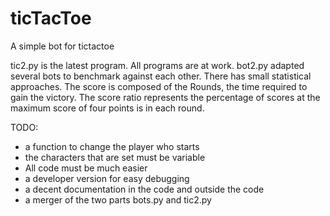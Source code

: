 ticTacToe
=========

A simple bot for tictactoe

tic2.py is the latest program. All programs are at work. bot2.py adapted several bots to benchmark against each other. There has small statistical approaches. The score is composed of the Rounds, the time required to gain the victory. The score ratio represents the percentage of scores at the maximum score of four points is in each round.

TODO:
* a function to change the player who starts
* the characters that are set must be variable
* All code must be much easier
* a developer version for easy debugging
* a decent documentation in the code and outside the code
* a merger of the two parts bots.py and tic2.py
